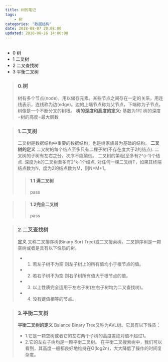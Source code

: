 ```yaml
---
title: 树的笔记
tags: 
	- 树
categories: "数据结构"
date: 2018-08-07 20:08:00
updated: 2018-08-16 14:06:00
---
```


##

- 0 树
- 1 二叉树
- 2 二叉查找树
- 3 平衡二叉树

> ### 0.树
>树有多个节点(node)，用以储存元素。某些节点之间存在一定的关系，用连线表示，连线称为边(edge)。边的上端节点称为父节点，下端称为子节点。树像是一个不断分叉的树根。
**树的深度和高度的定义:**
基数为1时 树的深度=树的高度=最大层数

> ### 1.二叉树
>二叉树是数据结构中重要的数据结构，也是树家族最为基础的结构。
**二叉树的定义**
二叉树的每个结点至多只有二棵子树(不存在度大于2的结点).
二叉树的子树有左右之分，次序不能颠倒。
二叉树的第i层至多有2^(i-1)个结点.
深度为k的二叉树至多有2^k-1个结点.
对任何一棵二叉树T，如果其终端结点数为N，度为2的结点数为M，则N=M+1。
>>#### 1.1 满二叉树
>>pass

>>#### 1.2完全二叉树
>>pass


>### 2.二叉查找树
>**定义** 
又称二叉排序树(Binary Sort Tree)或二叉搜索树。二叉排序树是一颗空树或者是具有以下性质的树。
> - 1. 若左子树不为空 则左子树上的所有值均小于根节点的值。
> - 2. 若右子树不为空 则右子树所有值大于根节点的值。
> - 3. 以上性质完全适用于左右子树(左右子树均为二叉查找树)。
> - 4. 没有键值相等的节点。 


> ### 3.平衡二叉树
>**平衡二叉树的定义**
>Balance Binary Tree又称为AVL树。它具有以下性质：
> - 1.它是一颗空树或者它的左右两个子树的高度差绝对值不超过1。
> - 2.它的左右子树均是一颗平衡二叉树。
>在平衡二叉搜索树中，我们可以看到，其高度一般都良好地维持在O(log2n)，大大降低了操作的时间复杂度。



